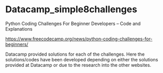 # Datacamp_simple8challenges

Python Coding Challenges For Beginner Developers – Code and Explanations

https://www.freecodecamp.org/news/python-coding-challenges-for-beginners/

Datacamp provided solutions for each of the challenges. Here the solutions/codes have been developed depending on either the solutions provided at Datacamp or due to the research into the other websites.

